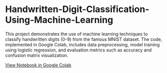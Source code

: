 # Handwritten-Digit-Classification-Using-Machine-Learning

This project demonstrates the use of machine learning techniques to classify handwritten digits (0-9) from the famous MNIST dataset. The code, implemented in Google Colab, includes data preprocessing, model training using logistic regression, and evaluation metrics such as accuracy and confusion matrix visualization.

[View Notebook in Google Colab](<https://colab.research.google.com/github/haniJ2000/Handwritten-Digit-Classification-Using-Machine-Learning/blob/main/Digits_Data_Analysis.ipynb>)

